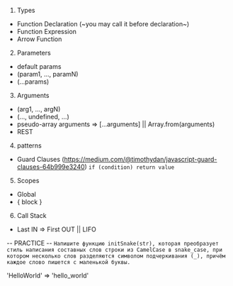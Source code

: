 1. Types
- Function Declaration (~you may call it before declaration~)
- Function Expression
- Arrow Function

2. Parameters
- default params
- (param1, ..., paramN)
- (...params)

3. Arguments
- (arg1, ..., argN)
- (..., undefined, ...)
- pseudo-array arguments => [...arguments] || Array.from(arguments)
- REST

4. patterns
- Guard Clauses (https://medium.com/@timothydan/javascript-guard-clauses-64b999e3240)
`if (condition) return value`

5. Scopes
- Global
- { block }

6. Call Stack
- Last IN => First OUT || LIFO

-- PRACTICE --
`Напишите функцию initSnake(str), которая преобразует стиль написания составных слов строки из CamelCase в snake_case, при котором несколько слов разделяются символом подчеркивания (_), причём каждое слово пишется с маленькой буквы.`

'HelloWorld' => 'hello_world'